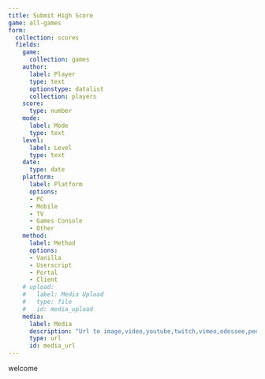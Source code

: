 ```yaml
---
title: Submit High Score
game: all-games
form:
  collection: scores
  fields:
    game:
      collection: games
    author:
      label: Player
      type: text
      optionstype: datalist
      collection: players
    score:
      type: number
    mode:
      label: Mode
      type: text
    level:
      label: Level
      type: text
    date:
      type: date
    platform:
      label: Platform
      options:
      - PC
      - Mobile
      - TV
      - Games Console
      - Other
    method:
      label: Method
      options:
      - Vanilla
      - Userscript
      - Portal
      - Client
    # upload:
    #   label: Media Upload
    #   type: file
    #   id: media_upload
    media:
      label: Media
      description: "Url to image,video,youtube,twitch,vimeo,odessee,peertube"
      type: url
      id: media_url
---
```

<p>welcome</p>
<script>

  document.addEventListener("DOMContentLoaded", () => {
    const mediaUpload = document.getElementById("media_upload")
      const mediaUrlInput = document.getElementById('media_url');
    console.log(mediaUpload);
    mediaUpload.addEventListener("input", () => {

      const file = mediaUpload.files[0];
      const reader = new FileReader();

      reader.onload = function (e) {
        const base64String = e.target.result;
        mediaUrlInput.value = base64String;
        updateUrlFromField(mediaUrlInput);
      };

      reader.readAsDataURL(file);

    })
  })
</script>